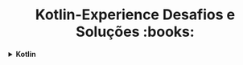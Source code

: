 <h1 align="center"> Kotlin-Experience Desafios e Soluções :books:</h1>
<details>
    <summary><strong>Kotlin</strong></summary>
    <br />
    <div align="left">
        <!-- Desafio de Projeto Kotlin -->
    <table border=1>
            <tr>
                <th colspan="4">Desafio de Projeto Kotlin</th>
            </tr>
            <tr>
                <th colspan="4"></th>
            </tr>
            <tr>
                <th>Etapa</th>
                <th>Desafio</th>
                <th>Solução</th>
                <th>Status</th>
            </tr>
            <tr>
                <td align="center">1</td>
                <td><a href="https://github.com/wbhard/aprenda-kotlin-com-exemplos-lab/blob/main/README.md">Abstraindo Formações da DIO Usando OO com Kotlin</a></td>
                <td><a href="https://github.com/wbhard/aprenda-kotlin-com-exemplos-lab">Código</a></td>
                <td align="center">✅</td>
            </tr>
        </table>
    <div align="left">
        <!-- Introdução a Programação em Kotlin -->
        <table border=1>
            <tr>
                <th colspan="4">Refinando sua Técnica Com Desafios de Código em Kotlin</th>
            </tr>
            <tr>
                <th colspan="4"></th>
            </tr>
            <tr>
                <th>Etapa</th>
                <th>Desafio</th>
                <th>Solução</th>
                <th>Status</th>
            </tr>
            <tr>
                <td align="center">1</td>
                <td><a href="https://github.com/wbhard/Kotlin-Experience/blob/main/Kotlin/1.Suas%20Primeiras%20Condi%C3%A7oes%20em%20Kotlin/README.md">Suas Primeiras Condiçoes em Kotlin</a></td>
                <td><a href="https://github.com/wbhard/Kotlin-Experience/blob/main/Kotlin/1.Suas%20Primeiras%20Condi%C3%A7oes%20em%20Kotlin/solucao.kt">Código</a></td>
                <td align="center">✅</td>
            </tr>
            <tr>
                <td align="center">2</td>
                <td><a href="https://github.com/wbhard/Kotlin-Experience/blob/main/Kotlin/2.Avan%C3%A7ando%20Tecnicamente%20Com%20a%20Express%C3%A3o%20When/README.md">Avançando Tecnicamente Com a Expressão When</a></td>
                <td><a href="https://github.com/wbhard/Kotlin-Experience/blob/main/Kotlin/2.Avan%C3%A7ando%20Tecnicamente%20Com%20a%20Express%C3%A3o%20When/solucao.kt">Código</a></td>
                <td align="center">✅</td>
            </tr>
            <tr>
                <td align="center">3</td>
                <td><a href="https://github.com/wbhard/Kotlin-Experience/blob/main/Kotlin/3.Explorando%20Mapas%2C%20Loops%20e%20Regras%20com%20Kotlin/README.md">Explorando Mapas, Loops e Regras com kotlin</a></td>
                <td><a href="https://github.com/wbhard/Kotlin-Experience/blob/main/Kotlin/3.Explorando%20Mapas%2C%20Loops%20e%20Regras%20com%20Kotlin/solucao.kt">Código</a></td>
                <td align="center">✅</td>
            </tr>
            <tr>
                <td align="center">4</td>
                <td><a href="https://github.com/wbhard/Kotlin-Experience/blob/main/Kotlin/4.Utilizando%20a%20Keyword%20Object%20com%20Orienta%C3%A7%C3%A3o%20a%20Objetos%20(OO)/README.md">Utilizando a Keyword Object com Orientação a Objetos (OO)</a></td>
                <td><a href="https://github.com/wbhard/Kotlin-Experience/blob/main/Kotlin/4.Utilizando%20a%20Keyword%20Object%20com%20Orienta%C3%A7%C3%A3o%20a%20Objetos%20(OO)/solucao.kt">Código</a></td>
                <td align="center">✅</td>
            </tr>
            <tr>
                <td align="center">5</td>
                <td><a href="https://github.com/wbhard/Kotlin-Experience/blob/main/Kotlin/5.Orienta%C3%A7%C3%A3o%20a%20Objetos%20(OO)%20Visando%20Solu%C3%A7%C3%B5es%20Mais%20Idiom%C3%A1ticas/README.md">Orientação a Objetos (OO) Visando Soluções Mais Idiomáticas</a></td>
                <td><a href="https://github.com/wbhard/Kotlin-Experience/blob/main/Kotlin/5.Orienta%C3%A7%C3%A3o%20a%20Objetos%20(OO)%20Visando%20Solu%C3%A7%C3%B5es%20Mais%20Idiom%C3%A1ticas/solucao.kt">Código</a></td>
                <td align="center">✅</td>
            </tr>
        </table>
    </div>
</details>
